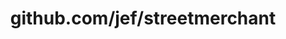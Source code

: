 ---
layout: post
title: github.com/jef/streetmerchant
categories: link
tags: [انگلیسی, برنامه‌نویسی]
---